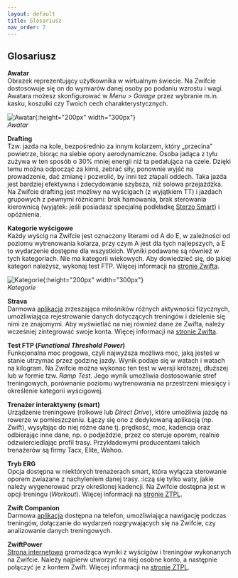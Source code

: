 ```yaml
---
layout: default
title: Glosariusz
nav_order: 7
---
```


## Glosariusz

**Awatar**   
Obrazek reprezentujący użytkownika w wirtualnym świecie. Na Zwifcie dostosowuje się on do wymiarów danej osoby po podaniu wzrostu i wagi. Awatara możesz skonfigurować w _Menu > Garage_ przez wybranie m.in. kasku, koszulki czy Twoich cech charakterystycznych.

![Awatar](/../Marta-Borkowska/assets/images/Awatar.png){:height="200px" width="300px"}    
*Awatar* 

**Drafting**  
Tzw. jazda na kole, bezpośrednio za innym kolarzem, który „przecina” powietrze, biorąc na siebie opory aerodynamiczne. Osoba jadąca z tyłu zużywa w ten sposób o 30% mniej energii niż ta pedałująca na czele. Dzięki temu można odpocząć za kimś, zebrać siły, ponownie wyjść na prowadzenie, dać zmianę i pozwolić, by inni też złapali oddech. Taka jazda jest bardziej efektywna i zdecydowanie szybsza, niż solowa przejażdżka. Na Zwifcie drafting jest możliwy na wyścigach (z wyjątkiem TT) i jazdach grupowych z pewnymi różnicami: brak hamowania, brak sterowania kierownicą (wyjątek: jeśli posiadasz specjalną podkładkę [Sterzo Smart](https://www.zwift.com/eu/shop/product/elite-sterzo-smart-steering-block)) i opóźnienia. 

**Kategorie wyścigowe**  
Każdy wyścig na Zwifcie jest oznaczony literami od A do E, w zależności od poziomu wytrenowania kolarza, przy czym A jest dla tych najlepszych, a E to wydarzenie dostępne dla wszystkich. Wyniki podawane są również w tych kategoriach. Nie ma kategorii wiekowych. Aby dowiedzieć się, do jakiej kategori należysz, wykonaj test FTP.  Więcej informacji na [stronie Zwifta](https://www.zwift.com/news/12012-zwift-how-to-choose-your-cycling-race-category?__znl=en-eu). 

![Kategorie](/../Marta-Borkowska/assets/images/Kategorie.png){:height="200px" width="300px"}  
*Kategorie* 

**Strava**  
Darmowa [aplikacja](https://strava.com) zrzeszająca miłośników różnych aktywności fizycznych, umożliwiająca rejestrowanie danych dotyczących treningów i dzielenie się nimi ze znajomymi. Aby wyświetlać na niej również dane ze Zwifta, należy wcześniej zintegrować swoje konta. Więcej informacji na [stronie Zwifta](https://www.zwift.com/news/4898-zwift-how-to-connect-to-strava?__znl=en-eu).

**Test FTP (_Functional Threshold Power_)**  
Funkcjonalna moc progowa, czyli najwyższa możliwa moc, jaką jesteś w stanie utrzymać przez godzinę jazdy. Wynik podaje się w watach i watach na kilogram. Na Zwifcie można wykonac ten test w wersji krótszej, dłuższej lub w formie tzw. _Ramp Test_. Jego wynik umożliwia dostosowanie stref treningowych, porównanie poziomu wytrenowania na przestrzeni miesięcy i określenie kategorii wyścigowej.

**Trenażer interaktywny (smart)**  
Urządzenie treningowe (rolkowe lub _Direct Drive_), które umożliwia jazdę na rowerze w pomieszczeniu. Łączy się ono z dedykowaną aplikacją (np. Zwift), wysyłając do niej różne dane tj. prędkość, moc, kadencja oraz odbierając inne dane, np. o podjeździe, przez co steruje oporem, realnie odzwierciedlając profil trasy. Przykładowymi producentami takich trenażerów są firmy Tacx, Elite, Wahoo.

**Tryb ERG**  
Opcja dostępna w niektórych trenażerach smart, która wyłącza sterowanie oporem zwiazane z nachyleniem danej trasy. :iczą się tylko waty, jakie należy wygenerować przy określonej kadencji. Na Zwifcie dostępna jest w opcji treningu (_Workout_).
Więcej informacji na [stronie ZTPL](https://ztpl.cc/treningi-na-zwift/).

**Zwift Companion**   
Darmowa [aplikacja](https://play.google.com/store/apps/details?id=com.zwift.android.prod&hl=pl&gl=US) dostępna na telefon, umożliwiająca nawigację podczas treningów, dołączanie do wydarzeń rozgrywających się na Zwifcie, czy analizowanie danych treningowych.

**ZwiftPower**  
[Strona internetowa](https://zwiftpower.com) gromadząca wyniki z wyścigów i treningów wykonanych na Zwifcie. Należy najpierw utworzyć na niej osobne konto, a następnie połączyć je z kontem Zwift. Więcej informacji na [stronie ZTPL](https://ztpl.cc/zwift-power).